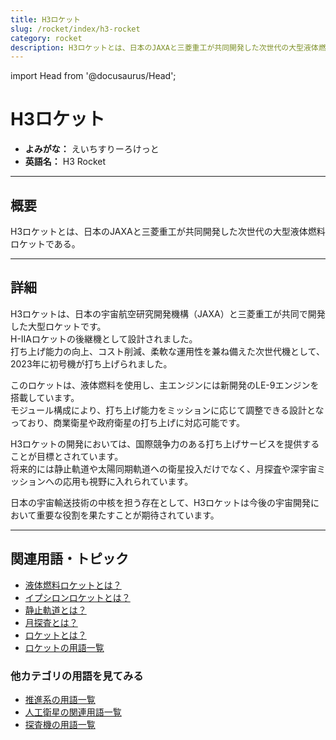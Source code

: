 ```yaml
---
title: H3ロケット
slug: /rocket/index/h3-rocket
category: rocket
description: H3ロケットとは、日本のJAXAと三菱重工が共同開発した次世代の大型液体燃料ロケットであり、商業打ち上げ市場への対応を目的としている。
---
```


import Head from '@docusaurus/Head';

<Head>
  <script type="application/ld+json">
    {`{
      "@context": "https://schema.org",
      "@type": "DefinedTerm",
      "name": "H3ロケット",
      "inDefinedTermSet": "https://www.space-portal.org",
      "termCode": "rocket/index/h3-rocket",
      "description": "H3ロケットとは、日本のJAXAと三菱重工が共同開発した次世代の大型液体燃料ロケットであり、商業打ち上げ市場への対応を目的としている。",
      "url": "https://www.space-portal.org/docs/rocket/index/h3-rocket"
    }`}
  </script>
</Head>

# H3ロケット

- **よみがな：** えいちすりーろけっと  
- **英語名：** H3 Rocket  

---

## 概要

H3ロケットとは、日本のJAXAと三菱重工が共同開発した次世代の大型液体燃料ロケットである。

---

## 詳細

H3ロケットは、日本の宇宙航空研究開発機構（JAXA）と三菱重工が共同で開発した大型ロケットです。  
H-IIAロケットの後継機として設計されました。  
打ち上げ能力の向上、コスト削減、柔軟な運用性を兼ね備えた次世代機として、2023年に初号機が打ち上げられました。  

このロケットは、液体燃料を使用し、主エンジンには新開発のLE-9エンジンを搭載しています。  
モジュール構成により、打ち上げ能力をミッションに応じて調整できる設計となっており、商業衛星や政府衛星の打ち上げに対応可能です。  

H3ロケットの開発においては、国際競争力のある打ち上げサービスを提供することが目標とされています。  
将来的には静止軌道や太陽同期軌道への衛星投入だけでなく、月探査や深宇宙ミッションへの応用も視野に入れられています。  

日本の宇宙輸送技術の中核を担う存在として、H3ロケットは今後の宇宙開発において重要な役割を果たすことが期待されています。

---

## 関連用語・トピック

- [液体燃料ロケットとは？](/docs/rocket/type/liquid-rocket/)
- [イプシロンロケットとは？](/docs/rocket/index/epsilon-rocket/) 
- [静止軌道とは？](/docs/orbit/type/geostationary-orbit/)
- [月探査とは？](/docs/explorer/type/moon-probe/)
- [ロケットとは？](/docs/rocket/rocket/)
- [ロケットの用語一覧](/docs/category/rocket/)

### 他カテゴリの用語を見てみる
- [推進系の用語一覧](/docs/category/propulsion/)
- [人工衛星の関連用語一覧](/docs/category/satellite/)
- [探査機の用語一覧](/docs/category/explorer/)
